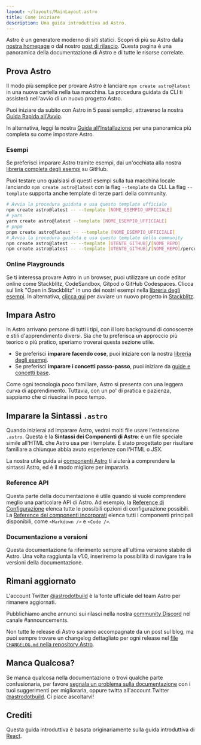 ```yaml
---
layout: ~/layouts/MainLayout.astro
title: Come iniziare
description: Una guida introduttiva ad Astro.
---
```


Astro è un generatore moderno di siti statici. Scopri di più su Astro dalla [nostra homepage](https://astro.build/) o dal nostro [post di rilascio](https://astro.build/blog/introducing-astro). Questa pagina è una panoramica della documentazione di Astro e di tutte le risorse correlate.

## Prova Astro

Il modo più semplice per provare Astro è lanciare `npm create astro@latest` in una nuova cartella nella tua macchina. La procedura guidata da CLI ti assisterà nell'avvio di un nuovo progetto Astro.

Puoi iniziare da subito con Astro in 5 passi semplici, attraverso la nostra [Guida Rapida all'Avvio](/it/install/auto/).

In alternativa, leggi la nostra [Guida all'Installazione](/it/install/manual/) per una panoramica più completa su come impostare Astro.

### Esempi

Se preferisci imparare Astro tramite esempi, dai un'occhiata alla nostra [libreria completa degli esempi](https://github.com/prosopo/captcha/tree/main/examples) su GitHub.

Puoi testare uno qualsiasi di questi esempi sulla tua macchina locale lanciando `npm create astro@latest` con la flag `--template` da CLI. La flag `--template` supporta anche template di terze parti della community.

```bash
# Avvia la procedura guidata e usa questo template ufficiale
npm create astro@latest -- --template [NOME_ESEMPIO_UFFICIALE]
# yarn
yarn create astro@latest --template [NOME_ESEMPIO_UFFICIALE]
# pnpm
pnpm create astro@latest -- --template [NOME_ESEMPIO_UFFICIALE]
# Avvia la procedura guidata e usa questo template della community
npm create astro@latest -- --template [UTENTE_GITHUB]/[NOME_REPO]
npm create astro@latest -- --template [UTENTE_GITHUB]/[NOME_REPO]/percorso/al/esempio
```

### Online Playgrounds

Se ti interessa provare Astro in un browser, puoi utilizzare un code editor online come Stackblitz, CodeSandbox, Gitpod o GitHub Codespaces. Clicca sul link "Open in Stackblitz" in uno dei nostri esempi nella [libreria degli esempi](https://github.com/prosopo/captcha/tree/main/examples). In alternativa, [clicca qui](https://stackblitz.com/fork/astro) per avviare un nuovo progetto in [Stackblitz](https://stackblitz.com/fork/astro).

## Impara Astro

In Astro arrivano persone di tutti i tipi, con il loro background di conoscenze e stili d'apprendimento diversi. Sia che tu preferisca un approccio più teorico o più pratico, speriamo troverai questa sezione utile.

- Se preferisci **imparare facendo cose**, puoi iniziare con la nostra [libreria degli esempi](https://github.com/prosopo/captcha/tree/main/examples).
- Se preferisci **imparare i concetti passo-passo**, puoi iniziare da [guide e concetti base](/it/core-concepts/project-structure/).

Come ogni tecnologia poco familiare, Astro si presenta con una leggera curva di apprendimento. Tuttavia, con un po' di pratica e pazienza, sappiamo che ci riuscirai in poco tempo.

## Imparare la Sintassi `.astro`

Quando inizierai ad imparare Astro, vedrai molti file usare l'estensione `.astro`. Questa è la **Sintassi dei Componenti di Astro**: è un file speciale simile all'HTML che Astro usa per i template. È stato progettato per risultare familiare a chiunque abbia avuto esperienze con l'HTML o JSX.

La nostra utile guida ai [componenti Astro](/it/core-concepts/astro-components/) ti aiuterà a comprendere la sintassi Astro, ed è il modo migliore per impararla.

### Reference API

Questa parte della documentazione è utile quando si vuole comprendere meglio una particolare API di Astro. Ad esempio, la [Reference di Configurazione](/it/reference/configuration-reference/) elenca tutte le possibili opzioni di configurazione possibili. La [Reference dei componenti incorporati](/it/reference/api-reference/#built-in-components) elenca tutti i componenti principali disponibili, come `<Markdown />` e `<Code />`.

### Documentazione a versioni

Questa documentazione fa riferimento sempre all'ultima versione stabile di Astro. Una volta raggiunta la v1.0, inseriremo la possibilità di navigare tra le versioni della documentazione.

## Rimani aggiornato

L'account Twitter [@astrodotbuild](https://twitter.com/astrodotbuild) è la fonte ufficiale del team Astro per rimanere aggiornati.

Pubblichiamo anche annunci sui rilasci nella nostra [community Discord](https://discord.gg/3nMYAHecZT) nel canale #announcements.

Non tutte le release di Astro saranno accompagnate da un post sul blog, ma puoi sempre trovare un changelog dettagliato per ogni release nel [file `CHANGELOG.md` nella repository Astro](https://github.com/prosopo/captcha/blob/main/packages/astro/CHANGELOG.md).

## Manca Qualcosa?

Se manca qualcosa nella documentazione o trovi qualche parte confusionaria, per favore [segnala un problema sulla documentazione](https://github.com/prosopo/captcha/issues/new/choose) con i tuoi suggerimenti per migliorarla, oppure twitta all'account Twitter [@astrodotbuild](https://twitter.com/astrodotbuild). Ci piace ascoltarvi!

## Crediti

Questa guida introduttiva è basata originariamente sulla guida introduttiva di [React](https://reactjs.org/).
